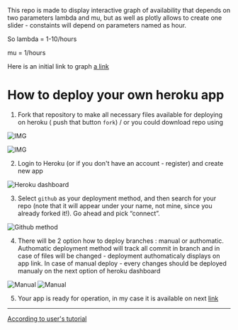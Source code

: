 This repo is made to display interactive graph of availability that depends on two parameters lambda and mu, but as well as plotly allows to create one slider - constaints will depend on parameters named as hour.

So lambda = 1-10/hours

mu = 1/hours

Here is an initial link to graph [a link](http://availability-graph.herokuapp.com/)



# How to deploy your own heroku app

1. Fork that repository to make all necessary files available for deploying on heroku  ( push that button  `fork`) / or you could download repo using 

![IMG](https://i.imgur.com/MXxwxPV.png)



![IMG](https://i.imgur.com/bMkYjNP.png)


2. Login to Heroku (or if you don't have an account - register) and create new app 

![Heroku dashboard](https://miro.medium.com/max/1400/1*SmjIEaSRd6bCofGNG42YFw.png)

3. Select `github` as your deployment method, and then search for your repo (note that it will appear under your name, not mine, since you already forked it!). Go ahead and pick “connect”.

![Github method](https://miro.medium.com/max/1400/1*9DkMgBhoZzo_AaxM-NyoDg.png)

4. There will be 2 option how to deploy branches : manual or authomatic. Authomatic deployment method will track all commit in branch and in case of files will be changed - deployment authomaticaly displays on app link. In case of manual deploy - every changes should be deployed manualy on the next option of heroku dashboard 

![Manual](https://miro.medium.com/max/1400/1*ZC0lXi42U6vvSSTYK1wKew.png)
![Manual](https://miro.medium.com/max/1400/1*NLn1SLM_Ds8mEh7AqK5DgQ.png)

5. Your app is ready for operation, in my case it is available on next [link](http://availability-graph.herokuapp.com/)


---

[According to user's tutorial](https://austinlasseter.medium.com/how-to-deploy-a-simple-plotly-dash-app-to-heroku-622a2216eb73)
